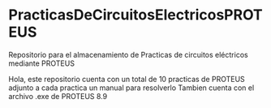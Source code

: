 # PracticasDeCircuitosElectricosPROTEUS
Repositorio para el almacenamiento de Practicas de circuitos eléctricos mediante PROTEUS

Hola, este repositorio cuenta con un total de 10 practicas de PROTEUS adjunto a cada practica un manual para resolverlo 
Tambien cuenta con el archivo .exe de PROTEUS 8.9

